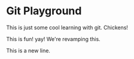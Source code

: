 # Git Playground

This is just some cool learning with git. Chickens!

This is fun! yay! We're revamping this.

This is a new line.
